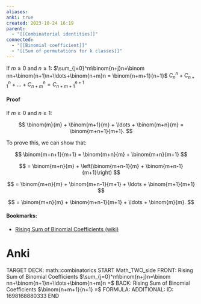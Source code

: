 ```yaml
---
aliases: 
anki: true
created: 2023-10-24 16:19
parent:
  - "[[Combinatorial identities]]"
connected:
  - "[[Binomial coefficient]]"
  - "[[Sum of permutations for k classes]]"
---
```


$\mathrm{If~} m \geq 0 \mathrm{~and~} n \geq 1{:}$
$\sum_{j=0}^m\binom{n+j}n=\binom nn+\binom{n+1}n+\ldots+\binom{n+m}n = \binom{n+m+1}{n+1}$
$C_n^n + C_{n+1}^n + \ldots + C_{n+m}^n = C_{n+m+1}^{n+1}$
#### Proof
If $m \geq 0$ and $n \geq 1$:

$$
\binom{m}{m} + \binom{m+1}{m} + \ldots + \binom{m+n}{m} = \binom{m+n+1}{m+1}.
$$

To prove this, we can show that:

$$
\binom{m+n+1}{m+1} = \binom{m+n}{m} + \binom{m+n}{m+1}
$$

$$
= \binom{m+n}{m} + \left(\binom{m+n-1}{m} + \binom{m+n-1}{m+1}\right)
$$

$$
= \binom{m+n}{m} + \binom{m+n-1}{m+1} + \ldots + \binom{m+1}{m+1}
$$

$$
= \binom{m+n}{m} + \binom{m+n-1}{m+1} + \ldots + \binom{m}{m}.
$$


#### Bookmarks:
- [Rising Sum of Binomial Coefficients (wiki)](https://proofwiki.org/wiki/Rising_Sum_of_Binomial_Coefficients "Rising Sum of Binomial Coefficients")


# Anki
TARGET DECK: math::combinatorics
START
Math_TWO_side
FRONT: Rising Sum of Binomial Coefficients 
$\sum_{j=0}^m\binom{n+j}n=\binom nn+\binom{n+1}n+\ldots+\binom{n+m}n =$
BACK: Rising Sum of Binomial Coefficients
$\binom{n+m+1}{n+1} =$
FORMULA: 
ADDITIONAL:
ID: 1698168880333
END











